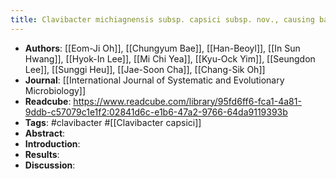 ```yaml
---
title: Clavibacter michiagnensis subsp. capsici subsp. nov., causing bacterial canker disease in pepper
---
```


- **Authors**: [[Eom-Ji Oh]], [[Chungyum Bae]], [[Han-Beoyl]], [[In Sun Hwang]], [[Hyok-In Lee]], [[Mi Chi Yea]], [[Kyu-Ock Yim]], [[Seungdon Lee]], [[Sunggi Heu]], [[Jae-Soon Cha]], [[Chang-Sik Oh]]
- **Journal**: [[International Journal of Systematic and Evolutionary Microbiology]]
- **Readcube**: https://www.readcube.com/library/95fd6ff6-fca1-4a81-9ddb-c57079c1e1f2:02841d6c-e1b6-47a2-9766-64da9119393b
- **Tags**: #clavibacter #[[Clavibacter capsici]]
- **Abstract**:
- **Introduction**:
- **Results**:
- **Discussion**: